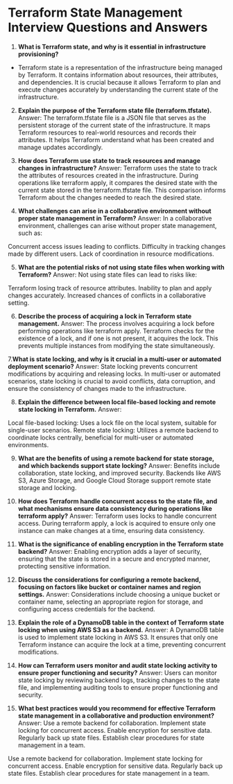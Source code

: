 # Terraform State Management Interview Questions and Answers

1. **What is Terraform state, and why is it essential in infrastructure provisioning?**
- Terraform state is a representation of the infrastructure being managed by Terraform. It contains information about resources, their attributes, and dependencies. It is crucial because it allows Terraform to plan and execute changes accurately by understanding the current state of the infrastructure.

2. **Explain the purpose of the Terraform state file (terraform.tfstate).**
Answer:
The terraform.tfstate file is a JSON file that serves as the persistent storage of the current state of the infrastructure. It maps Terraform resources to real-world resources and records their attributes. It helps Terraform understand what has been created and manage updates accordingly.

3. **How does Terraform use state to track resources and manage changes in infrastructure?**
Answer:
Terraform uses the state to track the attributes of resources created in the infrastructure. During operations like terraform apply, it compares the desired state with the current state stored in the terraform.tfstate file. This comparison informs Terraform about the changes needed to reach the desired state.

4. **What challenges can arise in a collaborative environment without proper state management in Terraform?**
Answer:
In a collaborative environment, challenges can arise without proper state management, such as:

Concurrent access issues leading to conflicts.
Difficulty in tracking changes made by different users.
Lack of coordination in resource modifications.

5. **What are the potential risks of not using state files when working with Terraform?**
Answer:
Not using state files can lead to risks like:

Terraform losing track of resource attributes.
Inability to plan and apply changes accurately.
Increased chances of conflicts in a collaborative setting.

6. **Describe the process of acquiring a lock in Terraform state management.**
Answer:
The process involves acquiring a lock before performing operations like terraform apply. Terraform checks for the existence of a lock, and if one is not present, it acquires the lock. This prevents multiple instances from modifying the state simultaneously.

7.**What is state locking, and why is it crucial in a multi-user or automated deployment scenario?**
Answer:
State locking prevents concurrent modifications by acquiring and releasing locks. In multi-user or automated scenarios, state locking is crucial to avoid conflicts, data corruption, and ensure the consistency of changes made to the infrastructure.

8. **Explain the difference between local file-based locking and remote state locking in Terraform.**
Answer:

Local file-based locking: Uses a lock file on the local system, suitable for single-user scenarios.
Remote state locking: Utilizes a remote backend to coordinate locks centrally, beneficial for multi-user or automated environments.

9. **What are the benefits of using a remote backend for state storage, and which backends support state locking?**
Answer:
Benefits include collaboration, state locking, and improved security. Backends like AWS S3, Azure Storage, and Google Cloud Storage support remote state storage and locking.

10. **How does Terraform handle concurrent access to the state file, and what mechanisms ensure data consistency during operations like terraform apply?**
Answer:
Terraform uses locks to handle concurrent access. During terraform apply, a lock is acquired to ensure only one instance can make changes at a time, ensuring data consistency.

11. **What is the significance of enabling encryption in the Terraform state backend?**
Answer:
Enabling encryption adds a layer of security, ensuring that the state is stored in a secure and encrypted manner, protecting sensitive information.

12. **Discuss the considerations for configuring a remote backend, focusing on factors like bucket or container names and region settings.**
Answer:
Considerations include choosing a unique bucket or container name, selecting an appropriate region for storage, and configuring access credentials for the backend.

13. **Explain the role of a DynamoDB table in the context of Terraform state locking when using AWS S3 as a backend.**
Answer:
A DynamoDB table is used to implement state locking in AWS S3. It ensures that only one Terraform instance can acquire the lock at a time, preventing concurrent modifications.

14. **How can Terraform users monitor and audit state locking activity to ensure proper functioning and security?**
Answer:
Users can monitor state locking by reviewing backend logs, tracking changes to the state file, and implementing auditing tools to ensure proper functioning and security.

15. **What best practices would you recommend for effective Terraform state management in a collaborative and production environment?**
Answer:
Use a remote backend for collaboration.
Implement state locking for concurrent access.
Enable encryption for sensitive data.
Regularly back up state files.
Establish clear procedures for state management in a team.

Use a remote backend for collaboration.
Implement state locking for concurrent access.
Enable encryption for sensitive data.
Regularly back up state files.
Establish clear procedures for state management in a team.

